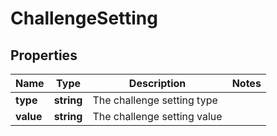 # ChallengeSetting

## Properties

Name | Type | Description | Notes
------------ | ------------- | ------------- | -------------
**type** | **string** | The challenge setting type | 
**value** | **string** | The challenge setting value | 
